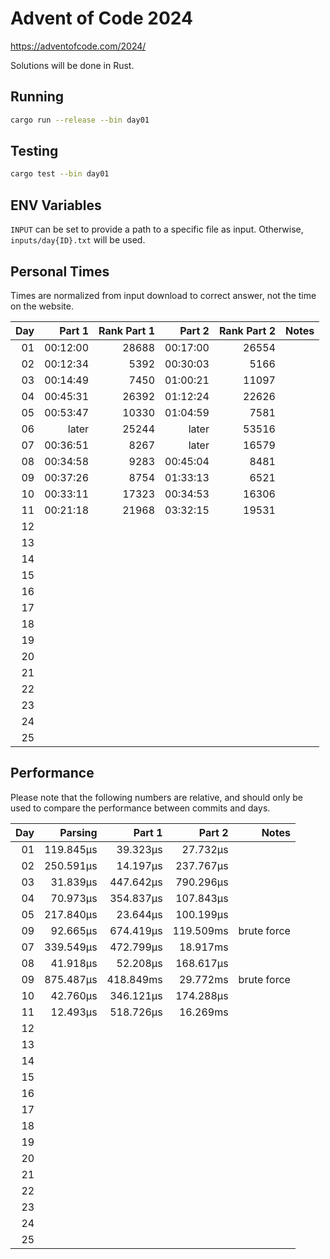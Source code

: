 # Advent of Code 2024

https://adventofcode.com/2024/

Solutions will be done in Rust.

## Running

```bash
cargo run --release --bin day01
```

## Testing

```bash
cargo test --bin day01
```

## ENV Variables

`INPUT` can be set to provide a path to a specific file as input. Otherwise, `inputs/day{ID}.txt` will be used.

## Personal Times

Times are normalized from input download to correct answer, not the time on the website.

|  Day |   Part 1 | Rank Part 1 |   Part 2 | Rank Part 2 | Notes |
| ---: | -------: | ----------: | -------: | ----------: | ----: |
|   01 | 00:12:00 |       28688 | 00:17:00 |       26554 |       |
|   02 | 00:12:34 |        5392 | 00:30:03 |        5166 |       |
|   03 | 00:14:49 |        7450 | 01:00:21 |       11097 |       |
|   04 | 00:45:31 |       26392 | 01:12:24 |       22626 |       |
|   05 | 00:53:47 |       10330 | 01:04:59 |        7581 |       |
|   06 |    later |       25244 |    later |       53516 |       |
|   07 | 00:36:51 |        8267 |    later |       16579 |       |
|   08 | 00:34:58 |        9283 | 00:45:04 |        8481 |       |
|   09 | 00:37:26 |        8754 | 01:33:13 |        6521 |       |
|   10 | 00:33:11 |       17323 | 00:34:53 |       16306 |       |
|   11 | 00:21:18 |       21968 | 03:32:15 |       19531 |       |
|   12 |          |             |          |             |       |
|   13 |          |             |          |             |       |
|   14 |          |             |          |             |       |
|   15 |          |             |          |             |       |
|   16 |          |             |          |             |       |
|   17 |          |             |          |             |       |
|   18 |          |             |          |             |       |
|   19 |          |             |          |             |       |
|   20 |          |             |          |             |       |
|   21 |          |             |          |             |       |
|   22 |          |             |          |             |       |
|   23 |          |             |          |             |       |
|   24 |          |             |          |             |       |
|   25 |          |             |          |             |       |

## Performance

Please note that the following numbers are relative, and should only be used to compare the performance between commits and days.

|  Day |   Parsing |    Part 1 |    Part 2 |       Notes |
| ---: | --------: | --------: | --------: | ----------: |
|   01 | 119.845µs |  39.323µs |  27.732µs |             |
|   02 | 250.591µs |  14.197µs | 237.767µs |             |
|   03 |  31.839µs | 447.642µs | 790.296µs |             |
|   04 |  70.973µs | 354.837µs | 107.843µs |             |
|   05 | 217.840µs |  23.644µs | 100.199µs |             |
|   09 |  92.665µs | 674.419µs | 119.509ms | brute force |
|   07 | 339.549µs | 472.799µs |  18.917ms |             |
|   08 |  41.918µs |  52.208µs | 168.617µs |             |
|   09 | 875.487µs | 418.849ms |  29.772ms | brute force |
|   10 |  42.760µs | 346.121µs | 174.288µs |             |
|   11 |  12.493µs | 518.726µs |  16.269ms |             |
|   12 |           |           |           |             |
|   13 |           |           |           |             |
|   14 |           |           |           |             |
|   15 |           |           |           |             |
|   16 |           |           |           |             |
|   17 |           |           |           |             |
|   18 |           |           |           |             |
|   19 |           |           |           |             |
|   20 |           |           |           |             |
|   21 |           |           |           |             |
|   22 |           |           |           |             |
|   23 |           |           |           |             |
|   24 |           |           |           |             |
|   25 |           |           |           |             |
